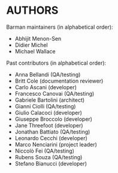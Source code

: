 # AUTHORS

Barman maintainers (in alphabetical order):

* Abhijit Menon-Sen
* Didier Michel
* Michael Wallace

Past contributors (in alphabetical order):

* Anna Bellandi (QA/testing)
* Britt Cole (documentation reviewer)
* Carlo Ascani (developer)
* Francesco Canovai (QA/testing)
* Gabriele Bartolini (architect)
* Gianni Ciolli (QA/testing)
* Giulio Calacoci (developer)
* Giuseppe Broccolo (developer)
* Jane Threefoot (developer)
* Jonathan Battiato (QA/testing)
* Leonardo Cecchi (developer)
* Marco Nenciarini (project leader)
* Niccolò Fei (QA/testing)
* Rubens Souza (QA/testing)
* Stefano Bianucci (developer)
